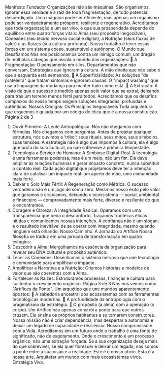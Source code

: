 Manifesto Fundador
Organizações não são máquinas. São organismos. Ignorar essa verdade é a raiz de
toda fragmentação, de todo potencial desperdiçado. Uma máquina pode ser
eficiente, mas apenas um organismo pode ser verdadeiramente próspero, resiliente
e regenerativo.
Acreditamos que toda organização é um ser vivo, e que sua prosperidade depende
do equilíbrio entre quatro forças vitais: Alma (seu propósito inegociável), Conexões
(seu tecido nervoso social e digital), a Nutrição (seus fluxos de valor) e as Raízes
(sua cultura profunda). Nosso trabalho é tecer essas forças em um sistema coeso,
sustentável e autônomo.
O Mundo que Desafiamos
Nós nos posicionamos contra um inimigo comum, um dragão de múltiplas cabeças
que assola o mundo das organizações:
 A Fragmentação: O pensamento em silos. Departamentos que não
conversam. Estratégias que ignoram a cultura. A mão direita que não sabe o
que a esquerda está semeando.
 A Superficialidade: As soluções "de prateleira" que tratam sintomas e
ignoram causas. O "impact washing" que usa a linguagem da mudança para
manter tudo como está.
 A Extração: A visão de que o sucesso é medido apenas pelo valor que se
extrai, deixando para trás um terreno menos fértil para todos.
Acreditamos que os desafios complexos do nosso tempo exigem soluções
integradas, profundas e autênticas.
Nossos Códigos: Os Princípios Inegociáveis
Toda arquitetura que erguemos é guiada por um código de ética que é a nossa
constituição.
Página 2 de 3
1. Ouvir Primeiro: A Lente Antropológica.
Nós não chegamos com fórmulas. Nós chegamos com perguntas. Antes de
projetar qualquer estrutura, nós ouvimos a 'tribo': seus rituais, seus mitos, seus
símbolos, suas tensões. A estratégia não é algo que impomos à cultura; ela é algo
que brota do solo cultural, ou não sobrevive à primeira tempestade.
2. Tecnologia a Serviço do Humano: A Simbiose Digital-Real.
A tecnologia é uma ferramenta poderosa, mas é um meio, não um fim. Ela deve
ampliar as relações humanas e gerar impacto concreto, nunca substituir o
contato real. Cada ação digital que projetamos deve ter a intenção clara de
catalisar um impacto real: um aperto de mão, uma comunidade mais forte.
3. Deixar o Solo Mais Fértil: A Regeneração como Métrica.
O sucesso verdadeiro não é um jogo de soma zero. Medimos nosso êxito pelo
valor que geramos e circulamos, deixando o ecossistema — social, ambiental e
financeiro — comprovadamente mais forte, diverso e resiliente do que o
encontramos.
4. Coragem e Clareza: A Integridade Radical.
Operamos com uma transparência que beira o desconforto. Traçamos fronteiras
éticas nítidas e comunicamos nossas intenções. A confiança não é um slogan; é o
resultado inevitável de se operar com integridade, mesmo quando ninguém está
olhando.
Nosso Caminho: A Jornada do Artífice
Nossa filosofia se traduz em uma jornada de transformação em quatro estágios:
1. Descobrir a Alma: Mergulhamos na essência da organização para revelar
seu DNA cultural e propósito autêntico.
2. Tecer as Conexões: Desenhamos o sistema nervoso que une tecnologia e
comunidade para amplificar o impacto.
3. Amplificar a Narrativa e a Nutrição: Criamos histórias e modelos de valor
que são coerentes com a Alma.
4. Fortalecer as Raízes: Estruturamos processos, finanças e cultura para
sustentar o crescimento orgânico.
Página 3 de 3
Nós nos vemos como "Artífices da Ponte". Um arquétipo que une mundos
aparentemente opostos:
 A sabedoria ancestral dos ecossistemas com as ferramentas tecnológicas
modernas.
 A profundidade da antropologia com o pragmatismo da estratégia.
 O propósito (a alma) com a operação (o corpo).
Um Artífice não apenas constrói a ponte para que outros cruzem. Ele ensina os
próprios habitantes a se tornarem construtores. Nossa missão não é criar
dependência, mas despertar a autonomia e deixar um legado de capacidade e
resiliência.
Nosso compromisso é com a Vida.
Acreditamos em um futuro onde o trabalho é uma fonte de significado, não de
esgotamento. Onde o crescimento é um processo orgânico, não uma extração
forçada.
Se a sua organização deseja mais do que sobreviver, se ela quer florescer e deixar
um legado, nós somos a ponte entre a sua visão e a realidade.
Este é o nosso ofício. Esta é a nossa arte.
Arquitetar um mundo com mais ecossistemas vivos.
Estratégia Viva.